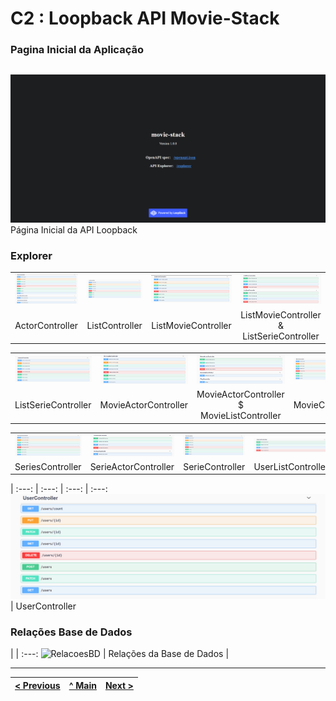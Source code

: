 # C2 : Loopback API Movie-Stack

### Pagina Inicial da Aplicação
| |
:---: |
![An alternative description](img/1.png)
Página Inicial da API Loopback


### Explorer
| | | | |
:---: | :---: | :---: | :---:
![Imagem1](img/actorcontroller.png) | ![Imagem2](img/listcontroller.png) | ![Imagem3](img/listmoviecontroller.png) | ![Imagem4](img/listmoviecontroller_listseriecontrololer.png)
ActorController |  ListController | ListMovieController | ListMovieController & ListSerieController | 

| | | | |
:---: | :---: | :---: | :---:
![Imagem5](img/listseriecontroller.png) | ![Imagem6](img/movieactorcontroller.png) | ![Imagem7](img/movieactorcontroller_movielistcontroller.png) | ![Imagem8](img/moviecontroller.png)
ListSerieController | MovieActorController | MovieActorController $ MovieListController | MovieController |

| | | | |
:---: | :---: | :---: | :---:
![Imagem9](img/serieacotrcontroller.png) | ![Imagem10](img/serieactorcontroller.png) | ![Imagem11](img/seriecontroller.png) | ![Imagem11](img/userlistcontroller.png)
SeriesController | SerieActorController | SerieController | UserListController | 

| 
:---: | :---: | :---: | :---:
![Imagem9](img/usercontroller.png) |
UserController 


### Relações Base de Dados
| |
:---:
![RelacoesBD](https://github.com/RackITPW/report/blob/main/bd/relacoesBD/modelo.PNG) |
Relações da Base de Dados |



---
[< Previous](c1.md) | [^ Main](https://github.com/movie-stack/report-main/tree/main/docs) | [Next >](c3.md)
:--- | :---: | ---: 
